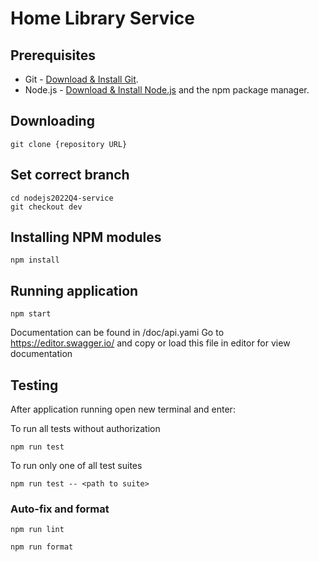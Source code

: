 # Home Library Service

## Prerequisites

- Git - [Download & Install Git](https://git-scm.com/downloads).
- Node.js - [Download & Install Node.js](https://nodejs.org/en/download/) and the npm package manager.

## Downloading

```
git clone {repository URL}
```

## Set correct branch

```
cd nodejs2022Q4-service
git checkout dev
```

## Installing NPM modules

```
npm install
```

## Running application

```
npm start
```

Documentation can be found in /doc/api.yami
Go to https://editor.swagger.io/ and copy or load this file in editor for view documentation

## Testing

After application running open new terminal and enter:

To run all tests without authorization

```
npm run test
```

To run only one of all test suites

```
npm run test -- <path to suite>
```

### Auto-fix and format

```
npm run lint
```

```
npm run format
```
